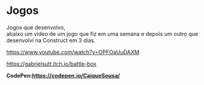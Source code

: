 # Jogos

Jogos que desenvolvo, 
<br>abaixo um video de um jogo que fiz em uma semana e depois um outro que desenvolvi na Construct em 3 dias.

https://www.youtube.com/watch?v=OPFOaUuDAXM<br>

https://gabrielsutt.itch.io/battle-box<br>

<strong>CodePen:https://codepen.io/CaiqueSousa/</strong>
